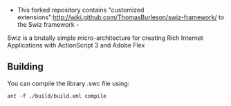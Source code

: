 - This forked repository contains "customized extensions":http://wiki.github.com/ThomasBurleson/swiz-framework/ to the Swiz framework -

Swiz is a brutally simple micro-architecture for creating Rich Internet Applications with ActionScript 3 and Adobe Flex

## Building

You can compile the library .swc file using:

	ant -f ./build/build.xml compile